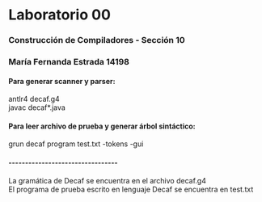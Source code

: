 # Laboratorio 00

### Construcción de Compiladores - Sección 10
### María Fernanda Estrada 14198  

#### Para generar scanner y parser:
antlr4 decaf.g4  
javac decaf*.java

#### Para leer archivo de prueba y generar árbol sintáctico:
grun decaf program test.txt -tokens -gui

#### ---------------------------------
La gramática de Decaf se encuentra en el archivo decaf.g4  
El programa de prueba escrito en lenguaje Decaf se encuentra en test.txt